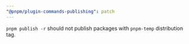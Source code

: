 ```yaml
---
"@pnpm/plugin-commands-publishing": patch
---
```


`pnpm publish -r` should not publish packages with `pnpm-temp` distribution tag.
